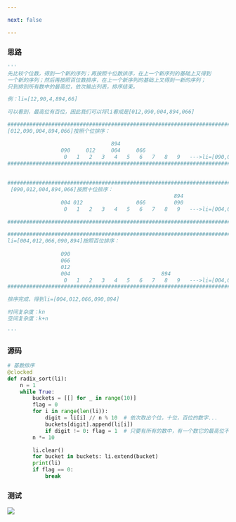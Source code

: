 ```yaml
---

next: false

---
```




<BlogInfo id="1358" title="python实现基数排序" author="白日梦想猿" pv=0 read_times=0 pre_cost_time="67" category="排序算法" tag_list="['排序算法', '              基数排序']" create_time="2022.05.09 11:49:25.993005" update_time="2022.05.09 11:49:25" />

### 思路
```python
'''
先比较个位数，得到一个新的序列；再按照十位数排序，在上一个新序列的基础上又得到
一个新的序列；然后再按照百位数排序，在上一个新序列的基础上又得到一新的序列；
只到排到所有数中的最高位，依次输出列表，排序结束。

例：li=[12,90,4,894,66]

可以看到，最高位有百位，因此我们可以将li看成是[012,090,004,894,066]

######################################################################################
[012,090,004,894,066]按照个位排序：

                                 894
                 090     012     004     066                
                  0   1   2   3   4   5   6   7   8   9   --->li=[090,012,004,894,066]
######################################################################################
 
 
######################################################################################
 [090,012,004,894,066]按照十位排序：
                                                     894
                 004 012                 066         090
                  0   1   2   3   4   5   6   7   8   9   --->li=[004,012,066,090,894]

######################################################################################

######################################################################################
li=[004,012,066,090,894]按照百位排序：
                 
                 090 
                 066
                 012
                 004                             894
                  0   1   2   3   4   5   6   7   8   9   --->li=[004,012,066,090,894]
######################################################################################

排序完成，得到li=[004,012,066,090,894]

时间复杂度：kn
空间复杂度：k+n

'''
```

### 源码


```python
# 基数排序
@clocked
def radix_sort(li):
    n = 1
    while True:
        buckets = [[] for _ in range(10)]
        flag = 0
        for i in range(len(li)):
            digit = li[i] // n % 10  # 依次取出个位，十位，百位的数字...
            buckets[digit].append(li[i])
            if digit != 0: flag = 1  # 只要有所有的数中，有一个数它的最高位不为0，说明循环就没有结束
        n *= 10

        li.clear()
        for bucket in buckets: li.extend(bucket)
        print(li)
        if flag == 0:
            break
```


### 测试


![](http://www.lll.plus/media/image/2022/05/09/image-20220509114915-2.png)















<ActionBox />
